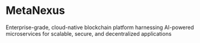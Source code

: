 # MetaNexus
Enterprise-grade, cloud-native blockchain platform harnessing AI-powered microservices for scalable, secure, and decentralized applications
